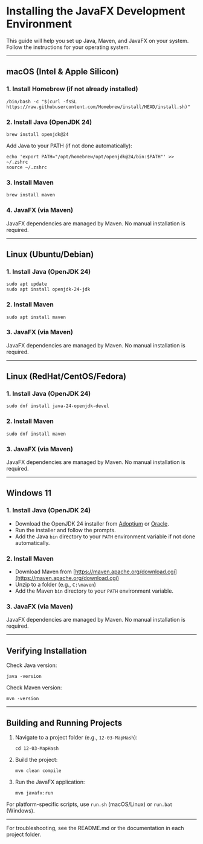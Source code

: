 # Installing the JavaFX Development Environment

This guide will help you set up Java, Maven, and JavaFX on your system. Follow the instructions for your operating system.

---

## macOS (Intel & Apple Silicon)

### 1. Install Homebrew (if not already installed)
```
/bin/bash -c "$(curl -fsSL https://raw.githubusercontent.com/Homebrew/install/HEAD/install.sh)"
```

### 2. Install Java (OpenJDK 24)
```
brew install openjdk@24
```
Add Java to your PATH (if not done automatically):
```
echo 'export PATH="/opt/homebrew/opt/openjdk@24/bin:$PATH"' >> ~/.zshrc
source ~/.zshrc
```

### 3. Install Maven
```
brew install maven
```

### 4. JavaFX (via Maven)
JavaFX dependencies are managed by Maven. No manual installation is required.

---

## Linux (Ubuntu/Debian)

### 1. Install Java (OpenJDK 24)
```
sudo apt update
sudo apt install openjdk-24-jdk
```

### 2. Install Maven
```
sudo apt install maven
```

### 3. JavaFX (via Maven)
JavaFX dependencies are managed by Maven. No manual installation is required.

---

## Linux (RedHat/CentOS/Fedora)

### 1. Install Java (OpenJDK 24)
```
sudo dnf install java-24-openjdk-devel
```

### 2. Install Maven
```
sudo dnf install maven
```

### 3. JavaFX (via Maven)
JavaFX dependencies are managed by Maven. No manual installation is required.

---

## Windows 11

### 1. Install Java (OpenJDK 24)
- Download the OpenJDK 24 installer from [Adoptium](https://adoptium.net/) or [Oracle](https://www.oracle.com/java/technologies/downloads/).
- Run the installer and follow the prompts.
- Add the Java `bin` directory to your `PATH` environment variable if not done automatically.

### 2. Install Maven
- Download Maven from [https://maven.apache.org/download.cgi](https://maven.apache.org/download.cgi)
- Unzip to a folder (e.g., `C:\maven`)
- Add the Maven `bin` directory to your `PATH` environment variable.

### 3. JavaFX (via Maven)
JavaFX dependencies are managed by Maven. No manual installation is required.

---

## Verifying Installation

Check Java version:
```
java -version
```
Check Maven version:
```
mvn -version
```

---

## Building and Running Projects

1. Navigate to a project folder (e.g., `12-03-MapHash`):
   ```
   cd 12-03-MapHash
   ```
2. Build the project:
   ```
   mvn clean compile
   ```
3. Run the JavaFX application:
   ```
   mvn javafx:run
   ```

For platform-specific scripts, use `run.sh` (macOS/Linux) or `run.bat` (Windows).

---

For troubleshooting, see the README.md or the documentation in each project folder. 